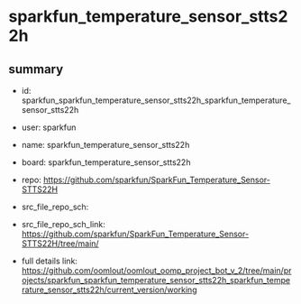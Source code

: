 # sparkfun_temperature_sensor_stts22h
 
## summary 
* id: sparkfun_sparkfun_temperature_sensor_stts22h_sparkfun_temperature_sensor_stts22h
* user: sparkfun
* name: sparkfun_temperature_sensor_stts22h
* board: sparkfun_temperature_sensor_stts22h
* repo: https://github.com/sparkfun/SparkFun_Temperature_Sensor-STTS22H



* src_file_repo_sch: 
* src_file_repo_sch_link: https://github.com/sparkfun/SparkFun_Temperature_Sensor-STTS22H/tree/main/
* full details link: https://github.com/oomlout/oomlout_oomp_project_bot_v_2/tree/main/projects/sparkfun_sparkfun_temperature_sensor_stts22h_sparkfun_temperature_sensor_stts22h/current_version/working  







